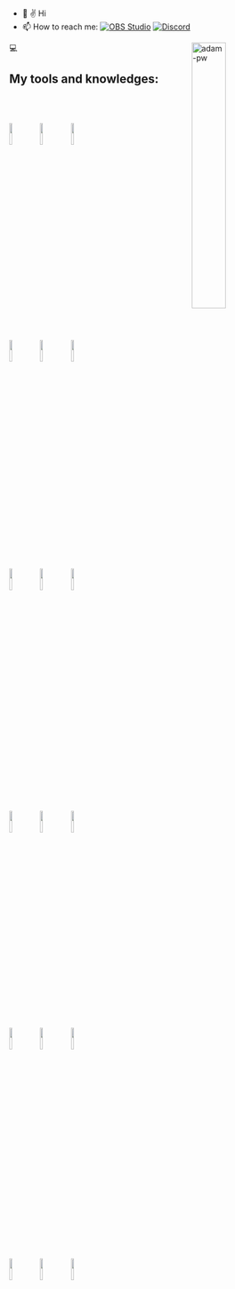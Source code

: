 <!---
Kuaranir/Kuaranir is a ✨ special ✨ repository because its `README.md` (this file) appears on your GitHub profile.
You can click the Preview link to take a look at your changes.
--->
- 👋 ✌️ Hi
- 📫 How to reach me: <a href="[#](https://t.me/wizard_c)"><img alt="OBS Studio" src="https://img.shields.io/badge/Telegram-26A5E4?logo=telegram&logoColor=fff&style=flat"></a> <a href="[#](https://discordapp.com/users/AlexanderWizard#0964)"><img alt="Discord" src="https://img.shields.io/badge/-Discord-5865F2.svg?logo=discord&logoColor=white"></a>


<p><img width="35%" align="right" src="https://github.com/Adam-pw/Adam-pw/blob/main/animation_500_kxa883sd.gif" alt="adam-pw" /></p>

💻 <h2>My tools and knowledges:
<!-- to draw horizontal line -->

<br />

<p>
  <code><img width="10%" src="https://www.vectorlogo.zone/logos/python/python-ar21.svg"></code>
  <code><img width="10%" src="https://www.vectorlogo.zone/logos/google/google-ar21.svg"></code>
  <code><img width="10%" src="https://www.vectorlogo.zone/logos/stackoverflow/stackoverflow-ar21.svg"></code>

  <br />
  <code><img width="10%" src="https://www.vectorlogo.zone/logos/git-scm/git-scm-ar21.svg"></code>
  <code><img width="10%" src="https://www.vectorlogo.zone/logos/visualstudio_code/visualstudio_code-ar21.svg"></code>
  <code><img width="10%" src="https://www.vectorlogo.zone/logos/jupyter/jupyter-ar21.svg"></code>
  
<br />
  
  <code><img width="10%" src="https://upload.wikimedia.org/wikipedia/commons/1/1d/PyCharm_Icon.svg"></code>
  <code><img width="10%" src="https://www.vectorlogo.zone/logos/linux/linux-ar21.svg"></code>
  <code><img width="10%" src="https://www.vectorlogo.zone/logos/kaggle/kaggle-ar21.svg"></code>

<br />
    <code><img width="10%" src="https://www.vectorlogo.zone/logos/numpy/numpy-ar21.svg"></code>
    <code><img width="10%" src="https://upload.wikimedia.org/wikipedia/commons/e/ed/Pandas_logo.svg"></code>
    <code><img width="10%" src="https://www.vectorlogo.zone/logos/tensorflow/tensorflow-ar21.svg"></code>
<br />
    <code><img width="10%" src="https://upload.wikimedia.org/wikipedia/commons/d/d0/Google_Colaboratory_SVG_Logo.svg"></code>
    <code><img width="10%" src="https://www.vectorlogo.zone/logos/opencv/opencv-ar21.svg"></code>
    <code><img width="10%" src="https://www.vectorlogo.zone/logos/docker/docker-ar21.svg"></code>
<br />
<br />
    <code><img width="10%" src="https://www.vectorlogo.zone/logos/postgresql/postgresql-ar21.svg"></code>
    <code><img width="10%" src="ссылка"></code>
    <code><img width="10%" src="ссылка"></code>
</p>
<br />



